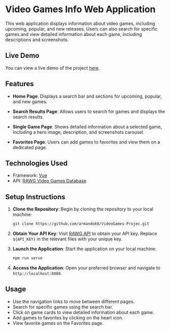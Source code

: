 # Video Games Info Web Application

This web application displays information about video games, including upcoming, popular, and new releases. Users can also search for specific games and view detailed information about each game, including descriptions and screenshots.

## Live Demo

You can view a live demo of the project [here](https://video-games-project.netlify.app/).

## Features
  
- **Home Page**: Displays a search bar and sections for upcoming, popular, and new games.
  
- **Search Results Page**: Allows users to search for games and displays the search results.
  
- **Single Game Page**: Shows detailed information about a selected game, including a hero image, description, and screenshots carousel.
  
- **Favorites Page**: Users can add games to favorites and view them on a dedicated page.

## Technologies Used

- Framework: [Vue](https://vuejs.org/)
- API: [RAWG Video Games Database](https://rawg.io/apidocs)
  
## Setup Instructions
1. **Clone the Repository**: Begin by cloning the repository to your local machine:

    ```bash
    git clone https://github.com/armandok0/VideoGames-Projec.git
    ```

2. **Obtain Your API Key**: Visit [RAWG API](https://rawg.io/apidocs) to obtain your API key. Replace `${API_KEY}` in the relevant files with your unique key.

3. **Launch the Application**: Start the application on your local machine:

    ```bash
    npm run serve
    ```

4. **Access the Application**: Open your preferred browser and navigate to `http://localhost:8080`.


## Usage

- Use the navigation links to move between different pages.
- Search for specific games using the search bar.
- Click on game cards to view detailed information about each game.
- Add games to favorites by clicking on the heart icon.
- View favorite games on the Favorites page.

